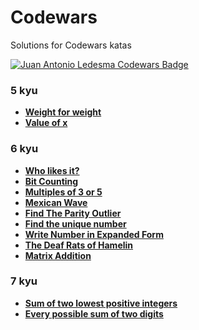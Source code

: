 # Codewars

Solutions for Codewars katas

[![Juan Antonio Ledesma Codewars Badge](https://www.codewars.com/users/juan-antonio-ledesma/badges/small)](https://www.codewars.com/users/juan-antonio-ledesma/)

### 5 kyu

- **[Weight for weight](./weight-for-weight/README.md)**
- **[Value of x](./value-of-x/README.md)**

### 6 kyu

- **[Who likes it?](./who-likes-it/README.md)**
- **[Bit Counting](./bit-counting/README.md)**
- **[Multiples of 3 or 5](./multiples-of-3-or-5/README.md)**
- **[Mexican Wave](./mexican-wave/README.md)**
- **[Find The Parity Outlier](./find-the-parity-outlier/README.md)**
- **[Find the unique number](./find-the-unique-number/README.md)**
- **[Write Number in Expanded Form](./write-number-in-expanded-form/README.md)**
- **[The Deaf Rats of Hamelin](./the-deaf-rats-of-hamelin/README.md)**
- **[Matrix Addition](./matrix-addition/README.md)**

### 7 kyu

- **[Sum of two lowest positive integers](./sum-of-two-lowest-positive-integers/README.md)**
- **[Every possible sum of two digits](./every-possible-sum-of-two-digits/README.md)**

